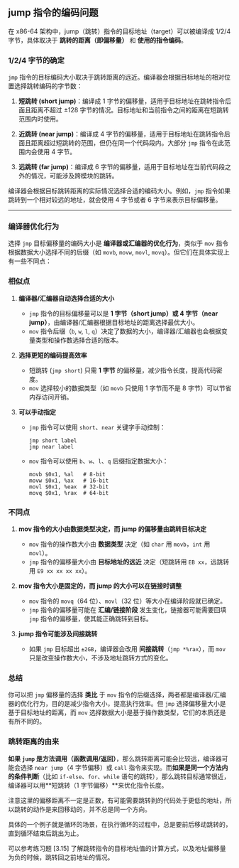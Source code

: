 ## jump 指令的编码问题

在 x86-64 架构中，jump（跳转）指令的目标地址（target）可以被编译成 1/2/4 字节，具体取决于 **跳转的距离（即偏移量）** 和 **使用的指令编码**。

### 1/2/4 字节的确定

`jmp` 指令的目标编码大小取决于跳转距离的远近。编译器会根据目标地址的相对位置选择跳转编码的字节数：

1. **短跳转 (short jump)**：编译成 1 字节的偏移量，适用于目标地址在跳转指令后面且距离不超过 ±128 字节的情况。目标地址和当前指令之间的距离在短跳转范围内时使用。
   
2. **近跳转 (near jump)**：编译成 4 字节的偏移量，适用于目标地址在跳转指令后面且距离超过短跳转的范围，但仍在同一个代码段内。大部分 `jmp` 指令在此范围内会使用 4 字节。

3. **远跳转 (far jump)**：编译成 6 字节的偏移量，适用于目标地址在当前代码段之外的情况，可能涉及跨模块的跳转。

编译器会根据目标跳转距离的实际情况选择合适的编码大小。例如，`jmp` 指令如果跳转到一个相对较远的地址，就会使用 4 字节或者 6 字节来表示目标偏移量。

---

### 编译器优化行为

选择 `jmp` 目标偏移量的编码大小是 **编译器或汇编器的优化行为**，类似于 `mov` 指令根据数据大小选择不同的后缀（如 `movb`, `movw`, `movl`, `movq`）。但它们在具体实现上有一些不同点：

### 相似点
1. **编译器/汇编器自动选择合适的大小**
   - `jmp` 指令的目标偏移量可以是 **1 字节（short jump）或 4 字节（near jump）**，由编译器/汇编器根据目标地址的距离选择最优大小。
   - `mov` 指令后缀（`b`, `w`, `l`, `q`）决定了数据的大小，编译器/汇编器也会根据变量类型和操作数选择合适的版本。

2. **选择更短的编码提高效率**
   - 短跳转 (`jmp short`) 只需 **1 字节** 的偏移量，减少指令长度，提高代码密度。
   - `mov` 选择较小的数据类型（如 `movb` 只使用 1 字节而不是 8 字节）可以节省内存访问开销。

3. **可以手动指定**
   - `jmp` 指令可以使用 `short`、`near` 关键字手动控制：
     ```assembly
     jmp short label
     jmp near label
     ```
   - `mov` 指令可以使用 `b`、`w`、`l`、`q` 后缀指定数据大小：
     ```assembly
     movb $0x1, %al   # 8-bit
     movw $0x1, %ax   # 16-bit
     movl $0x1, %eax  # 32-bit
     movq $0x1, %rax  # 64-bit
     ```

### 不同点
1. **mov 指令的大小由数据类型决定，而 jump 的偏移量由跳转目标决定**
   - `mov` 指令的操作数大小由 **数据类型** 决定（如 `char` 用 `movb`，`int` 用 `movl`）。
   - `jmp` 指令的偏移量大小由 **目标地址的远近** 决定（短跳转用 `EB xx`，远跳转用 `E9 xx xx xx xx`）。

2. **mov 指令大小是固定的，而 jump 的大小可以在链接时调整**
   - `mov` 指令的 `movq`（64 位）、`movl`（32 位）等大小在编译阶段就已确定。
   - `jmp` 指令的偏移量可能在 **汇编/链接阶段** 发生变化，链接器可能需要回填 `jmp` 指令的偏移量，使其能正确跳转到目标。

3. **jump 指令可能涉及间接跳转**
   - 如果 `jmp` 目标超出 `±2GB`，编译器会改用 **间接跳转**（`jmp *%rax`），而 `mov` 只是改变操作数大小，不涉及地址跳转方式的变化。

### 总结
你可以把 `jmp` 偏移量的选择 **类比** 于 `mov` 指令的后缀选择，两者都是编译器/汇编器的优化行为，目的是减少指令大小，提高执行效率。但 `jmp` 选择偏移量大小是基于目标地址的距离，而 `mov` 选择数据大小是基于操作数类型，它们的本质还是有所不同的。

### 跳转距离的由来

**如果 `jump` 是方法调用（函数调用/返回）**，那么跳转距离可能会比较远，编译器可能会选择 `near jump`（4 字节偏移）或 `call` 指令来实现。而**如果是同一个方法内的条件判断**（比如 `if-else`、`for`、`while` 语句的跳转），那么跳转目标通常很近，编译器可以用**短跳转（1 字节偏移）**来优化指令长度。

注意这里的偏移距离不一定是正数，有可能需要跳转到的代码处于更低的地址，所以跳转的动作是来回移动的，并不总是同一个方向。

具体的一个例子就是循环的场景，在执行循环的过程中，总是要前后移动跳转的，直到循环结束后跳出为止。

可以参考练习题 [3.15] 了解跳转指令的目标地址值的计算方式，以及地址偏移量为负的时候，跳转回之前地址的情况。